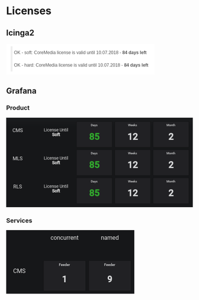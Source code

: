 # Licenses

## Icinga2
![landingpage](../../assets/licenses_icinga2.png)

## Grafana
### Product
![landingpage](../../assets/licenses_grafana.png)
### Services
![landingpage](../../assets/licenses_grafana_2.png)
